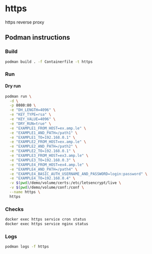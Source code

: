 # https

https reverse proxy

## Podman instructions

### Build
```bash
podman build . -f Containerfile -t https
```

### Run
#### Dry run
```bash
podman run \
  -d \
  -p 8080:80 \
  -e "DH_LENGTH=4096" \
  -e "KEY_TYPE=rsa" \
  -e "KEY_VALUE=4096" \
  -e "DRY_RUN=true" \
  -e "EXAMPLE1_FROM_HOST=ex.amp.le" \
  -e "EXAMPLE1_AND_PATH=/path1" \
  -e "EXAMPLE1_TO=192.168.0.1" \
  -e "EXAMPLE2_FROM_HOST=ex.amp.le" \
  -e "EXAMPLE2_AND_PATH=/path2" \
  -e "EXAMPLE2_TO=192.168.0.1" \
  -e "EXAMPLE3_FROM_HOST=ex3.amp.le" \
  -e "EXAMPLE3_TO=192.168.0.3" \
  -e "EXAMPLE4_FROM_HOST=ex4.amp.le" \
  -e "EXAMPLE4_AND_PATH=/path4" \
  -e "EXAMPLE4_BASIC_AUTH_USERNAME_AND_PASSWORD=login:password" \
  -e "EXAMPLE4_TO=192.168.0.4" \
  -v $(pwd)/demo/volume/certs:/etc/letsencrypt/live \
  -v $(pwd)/demo/volume/conf:/conf \
  --name https \
  https
```

### Checks
```bash
docker exec https service cron status
docker exec https service nginx status
```

### Logs
```bash
podman logs -f https
```
